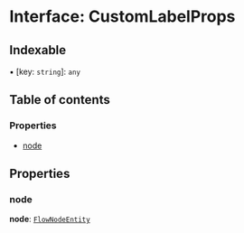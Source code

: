 # Interface: CustomLabelProps

## Indexable

▪ \[key: `string`]: `any`

## Table of contents

### Properties

* [node](/auto-docs/free-layout-editor/interfaces/CustomLabelProps.md#node)

## Properties

### node

**node**: [`FlowNodeEntity`](/auto-docs/free-layout-editor/classes/FlowNodeEntity-1.md)
